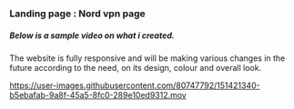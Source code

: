### Landing page :  Nord vpn page 


##### Below is a sample video on what i created.

The website is fully responsive and will be making various changes in the future according to the need,
on its design, colour and overall look.


https://user-images.githubusercontent.com/80747792/151421340-b5ebafab-9a8f-45a5-8fc0-289e10ed9312.mov

